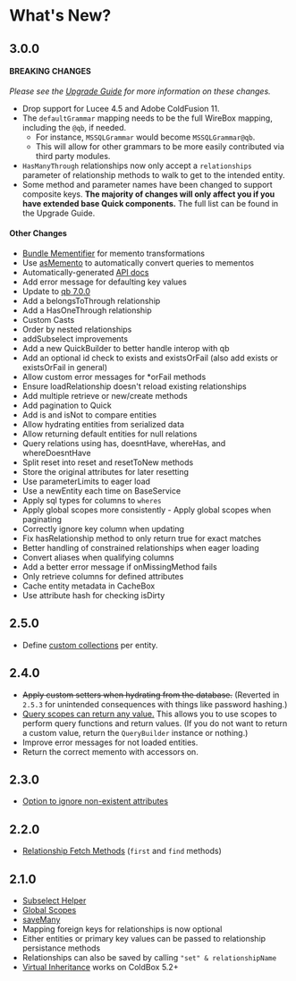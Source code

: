 # What's New?

## 3.0.0

#### **BREAKING CHANGES** <a id="breaking-changes"></a>

_Please see the_ [_Upgrade Guide_](upgrade-guide.md#3-0-0) _for more information on these changes._

* Drop support for Lucee 4.5 and Adobe ColdFusion 11.
* The `defaultGrammar` mapping needs to be the full WireBox mapping, including the `@qb`, if needed.
  * For instance, `MSSQLGrammar` would become `MSSQLGrammar@qb`.
  * This will allow for other grammars to be more easily contributed via third party modules.
* `HasManyThrough` relationships now only accept a `relationships` parameter of relationship methods to walk to get to the intended entity.
* Some method and parameter names have been changed to support composite keys.  **The majority of changes will only affect you if you have extended base Quick components.** The full list can be found in the Upgrade Guide.

####  **Other Changes** <a id="other-changes"></a>

* [Bundle Mementifier](serialization.md) for memento transformations
* Use [asMemento](serialization.md#asmemento) to automatically convert queries to mementos
* Automatically-generated [API docs](https://apidocs.ortussolutions.com/#/coldbox-modules/quick/)
* Add error message for defaulting key values
* Update to [qb 7.0.0](https://qb.ortusbooks.com/)
* Add a belongsToThrough relationship
* Add a HasOneThrough relationship
* Custom Casts
* Order by nested relationships
* addSubselect improvements
* Add a new QuickBuilder to better handle interop with qb
* Add an optional id check to exists and existsOrFail \(also add exists or existsOrFail in general\)
* Allow custom error messages for \*orFail methods
* Ensure loadRelationship doesn't reload existing relationships
* Add multiple retrieve or new/create methods
* Add pagination to Quick
* Add is and isNot to compare entities
* Allow hydrating entities from serialized data
* Allow returning default entities for null relations
* Query relations using has, doesntHave, whereHas, and whereDoesntHave
* Split reset into reset and resetToNew methods
* Store the original attributes for later resetting
* Use parameterLimits to eager load
* Use a newEntity each time on BaseService
* Apply sql types for columns to `wheres`
* Apply global scopes more consistently - Apply global scopes when paginating
* Correctly ignore key column when updating
* Fix hasRelationship method to only return true for exact matches
* Better handling of constrained relationships when eager loading
* Convert aliases when qualifying columns
* Add a better error message if onMissingMethod fails
* Only retrieve columns for defined attributes
* Cache entity metadata in CacheBox
* Use attribute hash for checking isDirty

## 2.5.0

* Define [custom collections](collections.md) per entity.

## 2.4.0

* ~~Apply custom setters when hydrating from the database.~~ \(Reverted in `2.5.3` for unintended consequences with things like password hashing.\)
* [Query scopes can return any value.](getting-started/query-scopes.md#scopes-that-return-values)  This allows you to use scopes to perform query functions and return values.  \(If you do not want to return a custom value, return the `QueryBuilder` instance or nothing.\)
* Improve error messages for not loaded entities.
* Return the correct memento with accessors on.

## 2.3.0

* [Option to ignore non-existent attributes](getting-started/updating-existing-entities.md#update)

## 2.2.0

* [Relationship Fetch Methods](relationships/retrieving-relationships.md) \(`first` and `find` methods\)

## 2.1.0

* [Subselect Helper](getting-started/query-scopes.md#subselects)
* [Global Scopes](getting-started/query-scopes.md#global-scopes)
* [saveMany](relationships/relationship-types/hasmany.md#saveMany)
* Mapping foreign keys for relationships is now optional
* Either entities or primary key values can be passed to relationship persistance methods
* Relationships can also be saved by calling `"set" & relationshipName`
* [Virtual Inheritance](getting-started/defining-an-entity.md) works on ColdBox 5.2+

